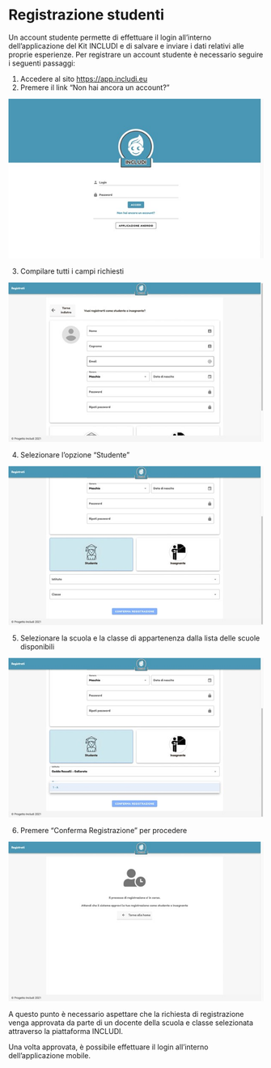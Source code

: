 # Registrazione studenti

Un account studente permette di effettuare il login all’interno dell’applicazione del Kit INCLUDI
e di salvare e inviare i dati relativi alle proprie esperienze.
Per registrare un account studente è necessario seguire i seguenti passaggi:

1. Accedere al sito https://app.includi.eu
2. Premere il link “Non hai ancora un account?”

![Image6](/docs/guide-webapp/images/Immagine6.jpg)

3. Compilare tutti i campi richiesti

![Image7](/docs/guide-webapp/images/Immagine7.jpg)

4. Selezionare l’opzione “Studente”

![Image8](/docs/guide-webapp/images/Immagine8.jpg)

5. Selezionare la scuola e la classe di appartenenza dalla lista delle scuole disponibili

![Image9](/docs/guide-webapp/images/Immagine9.jpg)

6. Premere “Conferma Registrazione” per procedere

![Image10](/docs/guide-webapp/images/Immagine10.jpg)

A questo punto è necessario aspettare che la richiesta di registrazione venga approvata
da parte di un docente della scuola e classe selezionata attraverso la piattaforma INCLUDI.

Una volta approvata, è possibile effettuare il login all’interno dell’applicazione mobile.
